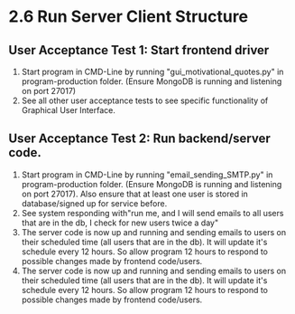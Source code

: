 # 2.6 Run Server Client Structure
## User Acceptance Test 1: Start frontend driver

1. Start program in CMD-Line by running "gui_motivational_quotes.py" in program-production folder. (Ensure MongoDB is running and listening on port 27017)
2. See all other user acceptance tests to see specific functionality of Graphical User Interface.

## User Acceptance Test 2: Run backend/server code.
1. Start program in CMD-Line by running "email_sending_SMTP.py" in program-production folder. (Ensure MongoDB is running and listening on port 27017). Also ensure that at least one user is stored in database/signed up for service before.
2. See system responding with"run me, and I will send emails to all users that are in the db, I check for new users twice a day"
3. The server code is now up and running and sending emails to users on their scheduled time (all users that are in the db).
It will update it's schedule every 12 hours. So allow program 12 hours to respond to possible changes made by frontend code/users.
3. The server code is now up and running and sending emails to users on their scheduled time (all users that are in the db).
It will update it's schedule every 12 hours. So allow program 12 hours to respond to possible changes made by frontend code/users.

